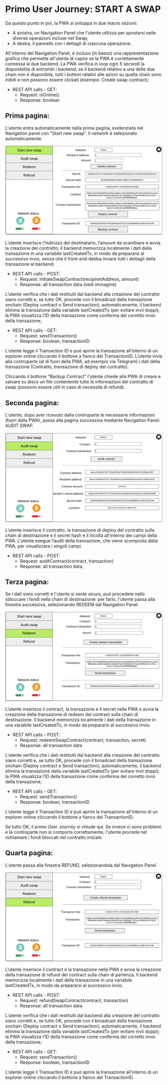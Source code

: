 # Primo User Journey: START A SWAP

Da questo punto in poi, la PWA si sviluppa in due macro sezioni:
- A sinistra, un Navigation Panel che l'utente utilizza per spostarsi nelle diverse operazioni incluse nel Swap;
- A destra, il pannello con i dettagli di ciascuna operazione.

All'interno del Navigation Panel, è incluso (in basso) una rappresentazione grafica che permette all'utente di capire se la PWA è correttamente connessa ai due backend.
La PWA verifica in loop ogni 5 secondi la disponibilità di entrambi i backend; se il backend relativo a una delle due chain non è disponibile, tutti i bottoni relativi alle azioni su quella chain sono inibiti e non possono essere clickati (esempio: Create swap contract);
- REST API calls - GET:
  - Request: isOnline()
  - Response: boolean

## Prima pagina:
L'utente entra automaticamente nella prima pagina, evidenziata nel Navigation panel con "Start new swap".
Il network è selezionato automaticamente.

![02a](https://github.com/thesheepcat/kaspa-swap/blob/master/tech_specs/images/02a.png)

L’utente inserisce l’indirizzo del destinatario, l’amount da scambiare e avvia la creazione del contratto; il backend memorizza localmente i dati della transazione in una variabile lastCreatedTx, in modo da prepararsi al successivo invio, senza che il front-end debba inviare tutti i dettagli della transazione al backend;
- REST API calls - POST:
  - Request: initiateSwapContract(recipinetAddress, amount)
  - Response: all transaction data (vedi immagine)

L’utente verifica che i dati restituiti dal backend alla creazione del contratto siano corretti e, se tutto OK, procede con il broadcast della transazione onchain (Deploy contract o Send transaction); automaticamente, il backend elimina la transazione dalla variabile lastCreatedTx (per evitare invii doppi); la PWA visualizza l’ID della transazione come conferma del corretto invio della transazione;
- REST API calls - GET:
  - Request: sendTransaction()
  - Response: boolean, transactionID

L’utente legge il Transaction ID e può aprire la transazione all’interno di un explorer online cliccando il bottone a fianco del TransactionID.
L’utente invia alla controparte (al di fuori della PWA, ad esempio via Telegram) i dati della transazione (Contratto, transazione di deploy del contratto).

Cliccando il bottone "Backup Contract" l'utente chiede alla PWA di creare e salvare su disco un file contentente tutte le informazioni del contratto di swap (possono essere utili in caso di necessità di refund).

## Seconda pagina:
L'utente, dopo aver ricevuto dalla controparte le necessarie informazioni (fuori dalla PWA), passa alla pagina successiva mediante Navigation Panel: AUDIT SWAP. 

![02b](https://github.com/thesheepcat/kaspa-swap/blob/master/tech_specs/images/02b.png)

L’utente inserisce il contratto, la transazione di deploy del contratto sulla chain di destinazione e il secret hash e li incolla all’interno dei campi della PWA.
L’utente esegue l’audit della transazione, che viene scomposta dalla PWA, per visualizzare i singoli campi.
- REST API calls - POST:
  - Request: auditContract(contract, transaction)
  - Response: all transaction data.
 
 ## Terza pagina:
Se i dati sono corretti e l'utente si sente sicuro, può procedere nello sbloccare i fondi nella chain di destinazione: per farlo, l'utente passa alla finestra successiva, selezionando REDEEM dal Navigation Panel.
 
![02c](https://github.com/thesheepcat/kaspa-swap/blob/master/tech_specs/images/02c.png)
  
L’utente inserisce il contract, la transazione e il secret nella PWA e avvia la creazione della transazione di redeem del contract sulla chain di destinazione.
Il backend memorizza localmente i dati della transazione in una variabile lastCreatedTx, in modo da prepararsi al successivo invio.
- REST API calls - POST:
  - Request: redeemSwapContract(contract, transaction, secret)
  - Response: all transaction data

L’utente verifica che i dati restituiti dal backend alla creazione del contratto siano corretti e, se tutto OK, procede con il broadcast della transazione onchain (Deploy contract o Send transaction); automaticamente, il backend elimina la transazione dalla variabile lastCreatedTx (per evitare invii doppi); la PWA visualizza l’ID della transazione come conferma del corretto invio della transazione;
- REST API calls - GET:
  - Request: sendTransaction()
  - Response: boolean, transactionID

L’utente legge il Transaction ID e può aprire la transazione all’interno di un explorer online cliccando il bottone a fianco del TransactionID.

Se tutto OK, il primo User Journey si chiude qui.
Se invece ci sono problemi e la controparte non si comporta correttamente, l'utente procede nel richiamare i fondi bloccati nel contratto iniziale. 

## Quarta pagina:
L'utente passa alla finestra REFUND, selezionandola dal Navigation Panel.

![02d](https://github.com/thesheepcat/kaspa-swap/blob/master/tech_specs/images/02d.png)

L’utente inserisce il contract e la transazione nella PWA e avvia la creazione della transazione di refund del contract sulla chain di partenza.
Il backend memorizza localmente i dati della transazione in una variabile lastCreatedTx, in modo da prepararsi al successivo invio.
- REST API calls - POST:
  - Request: refundSwapContract(contract, transaction)
  - Response: all transaction data

L’utente verifica che i dati restituiti dal backend alla creazione del contratto siano corretti e, se tutto OK, procede con il broadcast della transazione onchain (Deploy contract o Send transaction); automaticamente, il backend elimina la transazione dalla variabile lastCreatedTx (per evitare invii doppi); la PWA visualizza l’ID della transazione come conferma del corretto invio della transazione;
- REST API calls - GET:
  - Request: sendTransaction()
  - Response: boolean, transactionID

L’utente legge il Transaction ID e può aprire la transazione all’interno di un explorer online cliccando il bottone a fianco del TransactionID.



 

 



